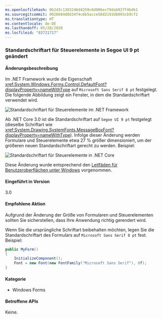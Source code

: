 ```yaml
---
ms.openlocfilehash: 0b2d3c1383246d4259c6d906ecf9dab927f4bdb1
ms.sourcegitcommit: 0926684d8d34f4c6b5acce58d2193db093cb9cf2
ms.translationtype: HT
ms.contentlocale: de-DE
ms.lasthandoff: 05/20/2020
ms.locfileid: "83721717"
---
```

### <a name="default-control-font-changed-to-segoe-ui-9-pt"></a>Standardschriftart für Steuerelemente in Segoe UI 9 pt geändert

#### <a name="change-description"></a>Änderungsbeschreibung

Im .NET Framework wurde die Eigenschaft <xref:System.Windows.Forms.Control.DefaultFont?displayProperty=nameWithType> auf `Microsoft Sans Serif 8 pt` festgelegt. Die folgende Abbildung zeigt ein Fenster, in dem die Standardschriftart verwendet wird.

![Standardschriftart für Steuerelemente im .NET Framework](~/docs/images/core-changes/windowsforms/control-defaultfont-changed/defaultfont-framework.png)

Ab .NET Core 3.0 ist die Standardschriftart auf `Segoe UI 9 pt` festgelegt (dieselbe Schriftart wie <xref:System.Drawing.SystemFonts.MessageBoxFont?displayProperty=nameWithType>). Infolge dieser Änderung werden Formulare und Steuerelemente etwa 27 % größer dimensioniert, um der größeren neuen Standardschriftart gerecht zu werden. Beispiel:

![Standardschriftart für Steuerelemente in .NET Core](~/docs/images/core-changes/windowsforms/control-defaultfont-changed/defaultfont-core.png)

Diese Änderung wurde entsprechend den [Leitfäden für Benutzeroberflächen unter Windows](/windows/win32/uxguide/vis-fonts#fonts-and-colors) vorgenommen.

#### <a name="version-introduced"></a>Eingeführt in Version

3.0

#### <a name="recommended-action"></a>Empfohlene Aktion

Aufgrund der Änderung der Größe von Formularen und Steuerelementen sollten Sie sicherstellen, dass Ihre Anwendung richtig gerendert wird.

Wenn Sie die ursprüngliche Schriftart beibehalten möchten, legen Sie die Standardschriftart des Formulars auf `Microsoft Sans Serif 8 pt` fest. Beispiel:

```csharp
public MyForm()
{
    InitializeComponent();
    Font = new Font(new FontFamily("Microsoft Sans Serif"), 8f);
}
```

#### <a name="category"></a>Kategorie

- Windows Forms

#### <a name="affected-apis"></a>Betroffene APIs

Keine.

<!--

#### Affected APIs

- Not detectable via API analysis

-->
